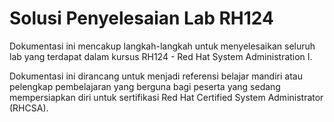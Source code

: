 # Solusi Penyelesaian Lab RH124

Dokumentasi ini mencakup langkah-langkah untuk menyelesaikan seluruh lab yang terdapat dalam kursus RH124 - Red Hat System Administration I.

Dokumentasi ini dirancang untuk menjadi referensi belajar mandiri atau pelengkap pembelajaran yang berguna bagi peserta yang sedang mempersiapkan diri untuk sertifikasi Red Hat Certified System Administrator (RHCSA).
